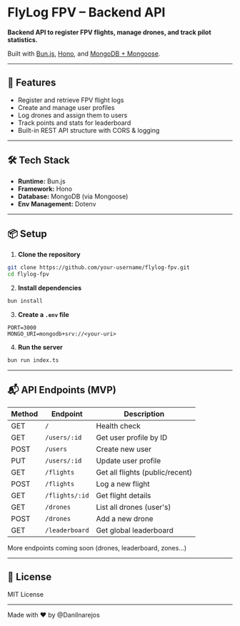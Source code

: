 # FlyLog FPV – Backend API

**Backend API to register FPV flights, manage drones, and track pilot statistics.**

Built with [Bun.js](https://bun.sh/), [Hono](https://hono.dev/), and [MongoDB + Mongoose](https://mongoosejs.com/).

---

## 🚀 Features

- Register and retrieve FPV flight logs
- Create and manage user profiles
- Log drones and assign them to users
- Track points and stats for leaderboard
- Built-in REST API structure with CORS & logging

---

## 🛠 Tech Stack

- **Runtime:** Bun.js
- **Framework:** Hono
- **Database:** MongoDB (via Mongoose)
- **Env Management:** Dotenv

---

## 📦 Setup

1. **Clone the repository**
```bash
git clone https://github.com/your-username/flylog-fpv.git
cd flylog-fpv
```

2. **Install dependencies**
```bash
bun install
```

3. **Create a `.env` file**
```env
PORT=3000
MONGO_URI=mongodb+srv://<your-uri>
```

4. **Run the server**
```bash
bun run index.ts
```

---

## 📬 API Endpoints (MVP)

| Method | Endpoint           | Description                      |
|--------|--------------------|----------------------------------|
| GET    | `/`                | Health check                     |
| GET    | `/users/:id`       | Get user profile by ID           |
| POST   | `/users`           | Create new user                  |
| PUT    | `/users/:id`       | Update user profile              |
| GET    | `/flights`         | Get all flights (public/recent)  |
| POST   | `/flights`         | Log a new flight                 |
| GET    | `/flights/:id`     | Get flight details               |
| GET    | `/drones`          | List all drones (user's)         |
| POST   | `/drones`          | Add a new drone                  |
| GET    | `/leaderboard`     | Get global leaderboard           |

More endpoints coming soon (drones, leaderboard, zones...)

---

## 📄 License
MIT License

---

Made with ❤️ by @DaniInarejos
